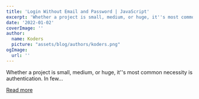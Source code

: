 ```yaml
---
title: 'Login Without Email and Password | JavaScript'
excerpt: 'Whether a project is small, medium, or huge, it''s most common necessity is authentication. In few...'
date: '2022-01-02'
coverImage: ''
author:
  name: Koders
  picture: "assets/blog/authors/koders.png"
ogImage:
  url: ''
---
```


Whether a project is small, medium, or huge, it''s most common necessity is authentication. In few...

[Read more](https://dev.to/rajeshj3/login-without-email-and-password-javascript-38le)
